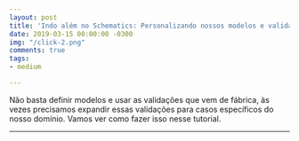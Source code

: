 ```yaml
---
layout: post
title: 'Indo além no Schematics: Personalizando nossos modelos e validações'
date: 2019-03-15 00:00:00 -0300
img: "/click-2.png"
comments: true
tags:
- medium

---
```

Não basta definir modelos e usar as validações que vem de fábrica, às vezes precisamos expandir essas validações para casos específicos do nosso domínio. Vamos ver como fazer isso nesse tutorial.

***